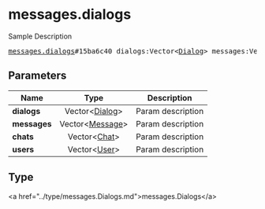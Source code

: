 # messages.dialogs

Sample Description

<pre>
<a href="../constructor/messages.dialogs.md">messages.dialogs</a>#15ba6c40 dialogs:Vector&lt;<a href="../type/Dialog.md">Dialog</a>&gt; messages:Vector&lt;<a href="../type/Message.md">Message</a>&gt; chats:Vector&lt;<a href="../type/Chat.md">Chat</a>&gt; users:Vector&lt;<a href="../type/User.md">User</a>&gt; = <a href="../type/messages.Dialogs.md">messages.Dialogs</a>;
</pre>

## Parameters

| Name | Type | Description |
|------|:----:|-------------|
| **dialogs** | Vector&lt;<a href="../type/Dialog.md">Dialog</a>&gt; | Param description |
| **messages** | Vector&lt;<a href="../type/Message.md">Message</a>&gt; | Param description |
| **chats** | Vector&lt;<a href="../type/Chat.md">Chat</a>&gt; | Param description |
| **users** | Vector&lt;<a href="../type/User.md">User</a>&gt; | Param description |

## Type

&lt;a href=&#34;../type/messages.Dialogs.md&#34;&gt;messages.Dialogs&lt;/a&gt;
